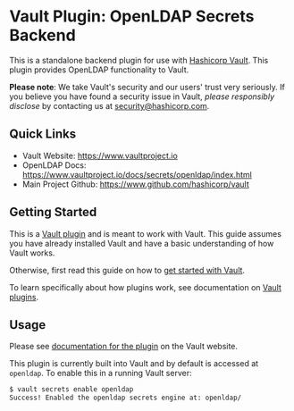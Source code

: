 # Vault Plugin: OpenLDAP Secrets Backend

This is a standalone backend plugin for use with [Hashicorp Vault](https://www.github.com/hashicorp/vault).
This plugin provides OpenLDAP functionality to Vault.

**Please note**: We take Vault's security and our users' trust very seriously. If you believe you have found a security issue in Vault, _please responsibly disclose_ by contacting us at [security@hashicorp.com](mailto:security@hashicorp.com).

## Quick Links
- Vault Website: https://www.vaultproject.io
- OpenLDAP Docs: https://www.vaultproject.io/docs/secrets/openldap/index.html
- Main Project Github: https://www.github.com/hashicorp/vault

## Getting Started

This is a [Vault plugin](https://www.vaultproject.io/docs/internals/plugins.html)
and is meant to work with Vault. This guide assumes you have already installed Vault
and have a basic understanding of how Vault works.

Otherwise, first read this guide on how to [get started with Vault](https://www.vaultproject.io/intro/getting-started/install.html).

To learn specifically about how plugins work, see documentation on [Vault plugins](https://www.vaultproject.io/docs/internals/plugins.html).

## Usage

Please see [documentation for the plugin](https://www.vaultproject.io/docs/secrets/openldap/index.html)
on the Vault website.

This plugin is currently built into Vault and by default is accessed
at `openldap`. To enable this in a running Vault server:

```sh
$ vault secrets enable openldap
Success! Enabled the openldap secrets engine at: openldap/
```
